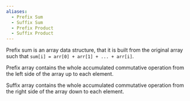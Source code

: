 ```yaml
---
aliases:
  - Prefix Sum
  - Suffix Sum
  - Prefix Product
  - Suffix Product
---
```

Prefix sum is an array data structure, that it is built from the original array such that `sum[i] = arr[0] + arr[1] + ... + arr[i]`.

Prefix array contains the whole accumulated commutative operation from the left side of the array up to each element.

Suffix array contains the whole accumulated commutative operation from the right side of the array down to each element.
